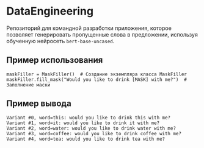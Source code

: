 # DataEngineering

Репозиторий для командной разработки приложения, которое позволяет генерировать пропущенные слова в предложении,
используя обученную нейросеть `bert-base-uncased`.

## Пример использования

```
maskFiller = MaskFiller()  # Создание экземпляра класса MaskFiller
maskFiller.fill_mask("Would you like to drink [MASK] with me?")  # Заполнение маски
```

## Пример вывода

```
Variant #0, word=this: would you like to drink this with me?
Variant #1, word=it: would you like to drink it with me?
Variant #2, word=water: would you like to drink water with me?
Variant #3, word=coffee: would you like to drink coffee with me?
Variant #4, word=tea: would you like to drink tea with me?
```